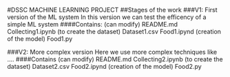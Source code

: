 #DSSC MACHINE LEARNING PROJECT
##Stages of the work
###V1: First version of the ML system
In this version we can test the efficency of a simple ML system
####Contains: (can modify)
README.md
Collecting1.ipynb (to create the dataset)
Dataset1.csv
Food1.ipynd (creation of the model)
Food1.py


###V2: More complex version
Here we use more complex techniques like ....
####Contains (can modify)
README.md
Collecting2.ipynb (to create the dataset)
Dataset2.csv
Food2.ipynd (creation of the model)
Food2.py
